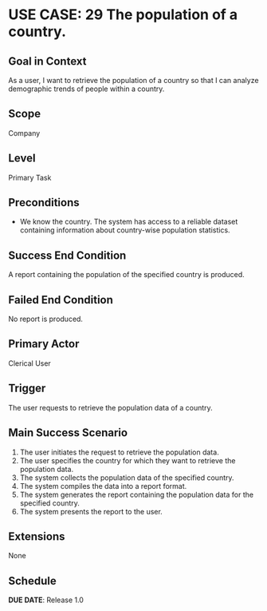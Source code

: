# USE CASE: 29 The population of a country.

## Goal in Context

As a user, I want to retrieve the population of a country so that I can analyze demographic trends of people within a country.

## Scope

Company

## Level

Primary Task

## Preconditions

- We know the country. The system has access to a reliable dataset containing information about country-wise population statistics.

## Success End Condition

A report containing the population of the specified country is produced.

## Failed End Condition

No report is produced.

## Primary Actor

Clerical User

## Trigger

The user requests to retrieve the population data of a country.

## Main Success Scenario

1. The user initiates the request to retrieve the population data.
2. The user specifies the country for which they want to retrieve the population data.
3. The system collects the population data of the specified country.
4. The system compiles the data into a report format.
5. The system generates the report containing the population data for the specified country.
6. The system presents the report to the user.

## Extensions

None

## Schedule

**DUE DATE**: Release 1.0
